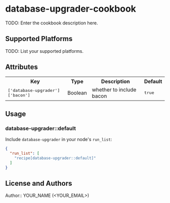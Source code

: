 # database-upgrader-cookbook

TODO: Enter the cookbook description here.

## Supported Platforms

TODO: List your supported platforms.

## Attributes

<table>
  <tr>
    <th>Key</th>
    <th>Type</th>
    <th>Description</th>
    <th>Default</th>
  </tr>
  <tr>
    <td><tt>['database-upgrader']['bacon']</tt></td>
    <td>Boolean</td>
    <td>whether to include bacon</td>
    <td><tt>true</tt></td>
  </tr>
</table>

## Usage

### database-upgrader::default

Include `database-upgrader` in your node's `run_list`:

```json
{
  "run_list": [
    "recipe[database-upgrader::default]"
  ]
}
```

## License and Authors

Author:: YOUR_NAME (<YOUR_EMAIL>)
